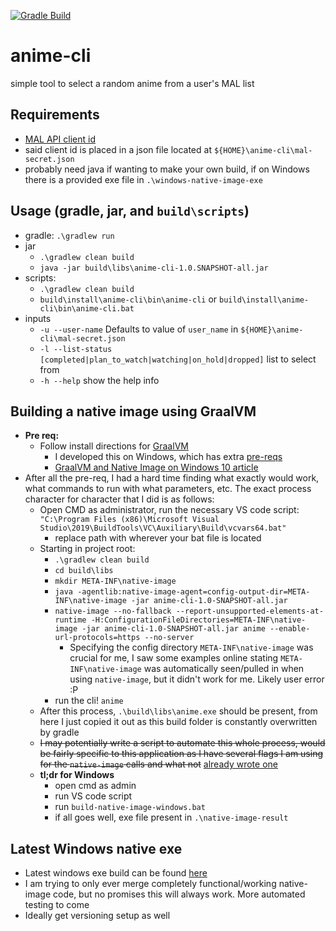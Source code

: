 [![Gradle Build](https://github.com/hrothwell/anime-cli/actions/workflows/gradle.yml/badge.svg)](https://github.com/hrothwell/anime-cli/actions/workflows/gradle.yml)

# anime-cli
simple tool to select a random anime from a user's MAL list

## Requirements
- [MAL API client id](https://myanimelist.net/apiconfig)
- said client id is placed in a json file located at `${HOME}\anime-cli\mal-secret.json` 
- probably need java if wanting to make your own build, if on Windows there is a provided exe file in `.\windows-native-image-exe`

## Usage (gradle, jar, and `build\scripts`)
- gradle: `.\gradlew run`
- jar
  - `.\gradlew clean build`
  - `java -jar build\libs\anime-cli-1.0.SNAPSHOT-all.jar`
- scripts:
  - `.\gradlew clean build`
  - `build\install\anime-cli\bin\anime-cli` or `build\install\anime-cli\bin\anime-cli.bat`
- inputs
  - `-u --user-name` Defaults to value of `user_name` in `${HOME}\anime-cli\mal-secret.json`
  - `-l --list-status [completed|plan_to_watch|watching|on_hold|dropped]` list to select from
  - `-h --help` show the help info

## Building a native image using GraalVM
- **Pre req:**
  - Follow install directions for [GraalVM](https://www.graalvm.org/22.2/docs/getting-started/#install-graalvm)
    - I developed this on Windows, which has extra [pre-reqs](https://www.graalvm.org/22.2/docs/getting-started/windows/#prerequisites-for-using-native-image-on-windows)
    - [GraalVM and Native Image on Windows 10 article](https://medium.com/graalvm/using-graalvm-and-native-image-on-windows-10-9954dc071311)
- After all the pre-req, I had a hard time finding what exactly would work, what commands to run with what parameters, etc. The exact process character for character that I did is as follows:
  - Open CMD as administrator, run the necessary VS code script: `"C:\Program Files (x86)\Microsoft Visual Studio\2019\BuildTools\VC\Auxiliary\Build\vcvars64.bat"`
    - replace path with wherever your bat file is located
  - Starting in project root:
    - `.\gradlew clean build`
    - `cd build\libs`
    - `mkdir META-INF\native-image`
    - `java -agentlib:native-image-agent=config-output-dir=META-INF\native-image -jar anime-cli-1.0-SNAPSHOT-all.jar`
    - `native-image --no-fallback --report-unsupported-elements-at-runtime -H:ConfigurationFileDirectories=META-INF\native-image -jar anime-cli-1.0-SNAPSHOT-all.jar anime --enable-url-protocols=https --no-server`
      - Specifying the config directory `META-INF\native-image` was crucial for me, I saw some examples online stating `META-INF\native-image` was automatically seen/pulled in when using `native-image`, but it didn't work for me. Likely user error :P
    - run the cli! `anime`
  - After this process, `.\build\libs\anime.exe` should be present, from here I just copied it out as this build folder is constantly overwritten by gradle
  - ~~I may potentially write a script to automate this whole process, would be fairly specific to this application as I have several flags I am using for the `native-image` calls and what not~~ [already wrote one](./build-native-image-windows.bat)
  - **tl;dr for Windows**
    - open cmd as admin
    - run VS code script 
    - run `build-native-image-windows.bat`
    - if all goes well, exe file present in `.\native-image-result`
    
## Latest Windows native exe
- Latest windows exe build can be found [here](./native-image-items/build-results/anime.exe)
- I am trying to only ever merge completely functional/working native-image code, but no promises this will always work. More automated testing to come
- Ideally get versioning setup as well
